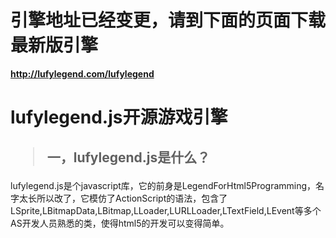 # 引擎地址已经变更，请到下面的页面下载最新版引擎 #
<a href='http://lufylegend.com/lufylegend'><strong><span><a href='http://lufylegend.com/lufylegend'>http://lufylegend.com/lufylegend</a></span></strong></a>
# lufylegend.js开源游戏引擎 #
<h2>
<blockquote><span>一，lufylegend.js是什么？</span>
</h2>
<p>
lufylegend.js是个javascript库，它的前身是LegendForHtml5Programming，名字太长所以改了，它模仿了ActionScript的语法，包含了LSprite,LBitmapData,LBitmap,LLoader,LURLLoader,LTextField,LEvent等多个AS开发人员熟悉的类，使得html5的开发可以变得简单。<br>
</p>